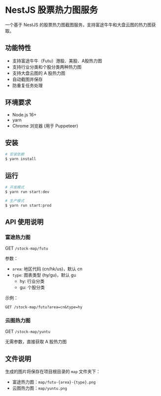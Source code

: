 # NestJS 股票热力图服务

一个基于 NestJS 的股票热力图截图服务，支持富途牛牛和大盘云图的热力图获取。

## 功能特性

- 支持富途牛牛（Futu）港股、美股、A股热力图
- 支持行业分类和个股分类两种热力图
- 支持大盘云图的 A 股热力图
- 自动截图并保存
- 防重复任务处理

## 环境要求

- Node.js 16+
- yarn
- Chrome 浏览器 (用于 Puppeteer)

## 安装

```bash
# 安装依赖
$ yarn install
```

## 运行

```bash
# 开发模式
$ yarn run start:dev

# 生产模式
$ yarn run start:prod
```

## API 使用说明

### 富途热力图

GET `/stock-map/futu`

参数：
- `area`: 地区代码 (cn/hk/us)，默认 cn
- `type`: 图表类型 (hy/gu)，默认 gu
  - hy: 行业分类
  - gu: 个股分类

示例：
```
GET /stock-map/futu?area=cn&type=hy
```

### 云图热力图

GET `/stock-map/yuntu`

无需参数，直接获取 A 股热力图

## 文件说明

生成的图片将保存在项目根目录的 `map` 文件夹下：
- 富途热力图：`map/futu-{area}-{type}.png`
- 云图热力图：`map/yuntu.png`
